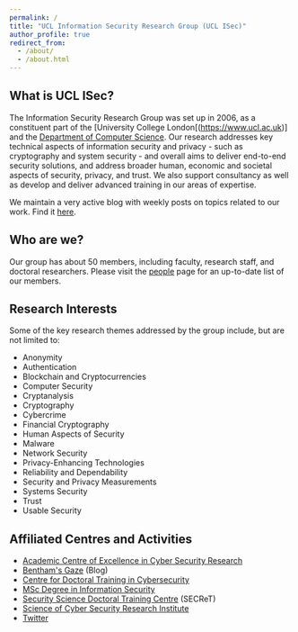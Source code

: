 ```yaml
---
permalink: /
title: "UCL Information Security Research Group (UCL ISec)"
author_profile: true
redirect_from: 
  - /about/
  - /about.html
---
```


## What is UCL ISec?

The Information Security Research Group was set up in 2006, as a constituent part of the [University College London[(https://www.ucl.ac.uk)] and the [Department of Computer Science](https://www.ucl.ac.uk/computer-science/). Our research addresses key technical aspects of information security and privacy - such as cryptography and system security - and overall aims to deliver end-to-end security solutions, and address broader human, economic and societal aspects of security, privacy, and trust. We also support consultancy as well as develop and deliver advanced training in our areas of expertise. 

We maintain a very active blog with weekly posts on topics related to our work. Find it [here](https://www.benthamsgaze.org/).

## Who are we?
Our group has about 50 members, including faculty, research staff, and doctoral researchers. Please visit the [people](/people) page for an up-to-date list of our members.

## Research Interests
Some of the key research themes addressed by the group include, but are not limited to:

- Anonymity
- Authentication
- Blockchain and Cryptocurrencies
- Computer Security
- Cryptanalysis
- Cryptography
- Cybercrime
- Financial Cryptography
- Human Aspects of Security
- Malware
- Network Security
- Privacy-Enhancing Technologies
- Reliability and Dependability
- Security and Privacy Measurements
- Systems Security
- Trust
- Usable Security


## Affiliated Centres and Activities

- [Academic Centre of Excellence in Cyber Security Research](https://www.ucl.ac.uk/cybersecurity-centre-of-excellence/)
- [Bentham's Gaze](https://benthamsgaze.org/) (Blog)
- [Centre for Doctoral Training in Cybersecurity](https://www.ucl.ac.uk/cybersecurity-cdt/)
- [MSc Degree in Information Security](https://www.ucl.ac.uk/computer-science/study/postgraduate-taught/information-security-msc)
- [Security Science Doctoral Training Centre](http://www.ucl.ac.uk/secret/homepage) (SECReT)
- [Science of Cyber Security Research Institute](http://www.ucl.ac.uk/cybersecurity/)
- [Twitter](https://twitter.com/uclisec)